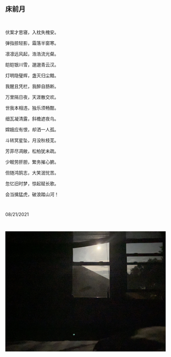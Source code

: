 ## 床前月

<br/>

伏案才思寝，入枕失槐安。

弹指掠轻影，霜落半窗寒。

凛凛远风起，浩浩流光粲。

皑皑银川雪，邈邈青云汉。

灯明隐璧辉，盏灭归尘黯。

我醒且凭栏，我醉自肠断。

万里隔日夜，天涯散交欢。

世我本相违，独乐须畅酣。

细瓦凝清露，斜檐遮夜乌。

嫦娥应有恨，却洒一人孤。

斗转冥星坠，月没秋枝芜。

芳菲尽凋敝，松柏犹未疏。

少眠劳肝胆，繁务摧心腑。

但随鸿鹄志，大笑泯忧苦。

忽忆旧时梦，惊起赋长歌。

会当擒猛虎，破浪踏山河！

<br/>

08/21/2021

<br/>

![20210821](../images/IMG_2270.JPG)

